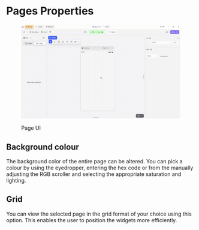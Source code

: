 # Pages Properties

<figure><img src="../../../.gitbook/assets/page-ui.gif" alt="Page UI"><figcaption><p>Page UI</p></figcaption></figure>

## Background colour

The background color of the entire page can be altered. You can pick a colour by using the eyedropper, entering the hex code or from the manually adjusting the RGB scroller and selecting the appropriate saturation and lighting.

## Grid

You can view the selected page in the grid format of your choice using this option. This enables the user to position the widgets more efficiently.
